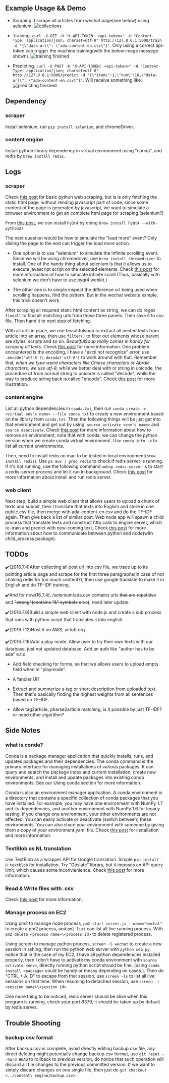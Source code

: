## Example Usage && Demo

- Scraping. I scrape all articles from wechat page(see below) using selenium:
![collections](http://ww3.sinaimg.cn/large/72f96cbagw1f5jos85vunj21kw0sx7bo.jpg)

- Training. `curl -X GET -H "X-API-TOKEN: <api-token>" -H "Content-Type: application/json; charset=utf-8" http://127.0.0.1:5000/train -d "{\"data-url\": \"ada-content-en.csv\"}"`. Only using a correct api-token can trigger the machine training(with the below image messege shown).
![training finished](http://ww4.sinaimg.cn/large/72f96cbagw1f5jowfjtuyj20eo00y3yl.jpg)

- Predicting. `curl -X POST -H "X-API-TOKEN: <api-token>" -H "Content-Type: application/json; charset=utf-8" http://127.0.0.1:5000/predict -d "{\"item\":1,\"num\":10,\"data-url\": \"ada-content-en.csv\"}"`. Will receive something like:
![predicting finished](http://ww1.sinaimg.cn/large/72f96cbagw1f5jozydqf6j20ym0t4aji.jpg)


## Dependency

### scraper

Install selenium, run `pip install selenium`, and chromeDriver.

### content engine

Install python library dependency in virtual environment using "conda", and redis by `brew install redis`.

## Logs

### scraper

Check [this post](http://docs.python-guide.org/en/latest/scenarios/scrape/) for basic python web scraping, but is is only fetching the static html page, without rending javascript part of code, since some content of the page is generated by javascript, we want to simulate a browser environment to get an complete html page for scraping.(selenium?)

From [this post](http://stackoverflow.com/questions/29449982/installing-pyqt4-with-brew), we can install `PyQt4` by doing `brew install PyQt4 --with-python27`.

The next question would be how to simulate the "load more" event? Only sliding the page to the end can trigger the load more action.

- One option is to use "selenium" to simulate the infinite scrolling event. Since we will be using chromedriver, use `brew install chromedriver` to install. One of the handy thing about selenium is that it allows us to execute javascript script on the selected elements. Check [this post](http://stackoverflow.com/questions/21006940/how-to-load-all-entries-in-an-infinite-scroll-at-once-to-parse-the-html-in-pytho) for more information of how to simulate infinite scroll.(Thus, basically with selenium we don't have to use pyqt4 webkit.)

- The other one is to simple inspect the difference url being used when scrolling happens, find the pattern. But in the wechat website exmple, this trick doesn't work.

After scraping all required static html content as string, we can do regex `findall` to find all matching urls from those three panels. Then save it to csv file. Then hand it to next step of fetching.

With all urls in place, we use beautifulsoup to extract all nested texts from article into an array, then use `filter()` to filter out elements whose parent are styles, scripts and so on. *BeautifulSoup really comes in handy for scraping all texts.* Check [this post](http://stackoverflow.com/questions/1936466/beautifulsoup-grab-visible-webpage-text) for more information. One problem encountered is the encoding, I have a "ascii not recognize" error, use `.encode('utf-8')\.decode('utf-8')` to work around with that. Remember that, *when we type weird characters like Chiese characters or Abraic characters, we use utf-8,* while we better deal with or string in unicode, the procedure of from normal string to unicode is called "decode", while the way to produce string back is called "encode". Check [this post](http://stackoverflow.com/questions/5096776/unicode-decodeutf-8-ignore-raising-unicodeencodeerror) for more illustration.


### content engine

List all python dependencies in `conda.txt`, then run `conda create -n <virtual env's name> --file conda.txt` to create a new environment based on the library from `conda.txt`. Then the following things will be just get into that environment and get out by using: `source activate <env's name>` and `source deactivate`. Check [this post](https://uoa-eresearch.github.io/eresearch-cookbook/recipe/2014/11/20/conda/) for more information about how to remove an environment, note that with conda, we can change the python version when we create conda virtual environment. Use `conda info -e` to list all current environments. 

Then, need to install redis on mac to be tested in local environment(`brew install redis`). Use `ps aux | grep redis` to check if redis server is running. If it's not running, use the following command `nohup redis-server &` to start a redis-server process and let it run in background. Check [this post](http://jasdeep.ca/2012/05/installing-redis-on-mac-os-x/) for more information about install and run redis server.

### web client

Next step, build a simple web client that allows users to upload a chunk of texts and submit, then I translate that texts into English and store in one public.csv file, then merge with ada-content-en.csv and do the TF-IDF again. Then give back a list of similar post. Web node app will spawn a child process that translate texts and construct http calls to engine server, which re-train and predict with new-coming text. Check [this post](http://www.sohamkamani.com/blog/2015/08/21/python-nodejs-comm/) for more information about how to communicate between python and node(with child_process package).

## TODOs

✔️(2016.7.4)After collecting all post url into csv file, we trace up to its pointing article page and scrape for the first three paragraphs(in case of not choking redis for too much content?), then use google translate to make it in English and do TF-IDF training. 

✔️And for now(16.7.4), /selenium/ada.csv contains urls <s>that are repetitive</s> and <s>"wrong"(contains "&amp;" symbols e.t.c)</s>, need later update.

✔️(2016.7.6)Build a simple web client with node.js and create a sub process that runs with python script that translates it into english.

✔️(2016.7.12)Host it on AWS, airloft.org

✔️(2016.7.16)Add a play mode. Allow user to try their own texts with our database, just not updated database. Add an auth like "author has to be ada" e.t.c.

- Add field checking for forms, so that we allows users to upload empty field when in "playmode".

- A fancier UI?

- Extract and summerize a tag or short description from uploaded text. Then that's basically finding the highest weights from all sentences based on TF-IDF.

- Allow tag2article, pharse2article matching, is it possible by just TF-IDF? or need other algorithm?

## Side Notes

### what is conda?

Conda is a package manager application that quickly installs, runs, and updates packages and their dependencies. The conda command is the primary interface for managing installations of various packages. It can query and search the package index and current installation, create new environments, and install and update packages into existing conda environments. See our Using conda section for more information.

Conda is also an environment manager application. A conda environment is a directory that contains a specific collection of conda packages that you have installed. For example, you may have one environment with NumPy 1.7 and its dependencies, and another environment with NumPy 1.6 for legacy testing. If you change one environment, your other environments are not affected. You can easily activate or deactivate (switch between) these environments. You can also share your environment with someone by giving them a copy of your environment.yaml file. Check [this post](http://conda.pydata.org/docs/intro.html) for installation and more information.

### TextBlob as NL translation

Use TextBlob as a wrapper API for Google translation. Simple `pip install -U textblob` for installation. Try "Goslate" library, but it imposes an API query limit, which causes some inconvienience. Check [this post](https://pypi.python.org/pypi/textblob) for more information.

### Read & Write files with .csv

Check [this post](https://docs.python.org/2/library/csv.html) for more information.

### Manage process on EC2

Using pm2 to manage node process, `pm2 start server.js --name="wechat"` to create a pm2 process, and `pm2 list` can list all live running process. With `pm2 delete <process name>\<process id>` to delete registered process.

Using screen to manage python process, `screen -S wechat` to create a new session in sshing, then run the python web server with `python web.py`, notice that in the case of my EC2, I have all python dependencies installed properly, then I don't have to activate my conda environment with `source activate <env>`, directly running python script should be fine. (using `conda install <package>` could be handy or messy depending on cases.). Then do "CTRL + A, D" to escape from that session, use `screen -ls` to list all live sessions on that time. When resuming to detached session, use `screen -r <session name>\<session id>`. 

One more thing to be noticed, redis server should be alive when this program is running, check your port 6379, it should be taken up by default by redis server.

## Trouble Shooting

### backup.csv format

After backup.csv is complete, avoid directly editing backup.csv file, any direct deleting might potentially change backup.csv format, use `git reset --hard HEAD` to rollback to previous version, do notice that such operation will discard all file changes to the previous committed version. If we want to simply discard changes on one single file, then just do `git checkout <../content\ engine/backup.csv>`.

